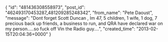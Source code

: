  {
   "id": "481436308558973",
   "post_id": "462493170453287_481209285248342",
   "from_name": "Pete Daoust",
   "message": "Dont forget Scott Duncan , Im 47, 5 children, 1 wife, 1 dog, 7 precious back up friends, a business to run, and QRA have declared war on my person.....so fuck off Vin the Radio guy....",
   "created_time": "2013-02-15T20:04:36+0000"
 }
